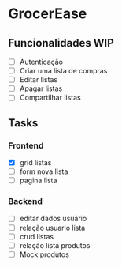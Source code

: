 # GrocerEase

## Funcionalidades WIP

- [ ] Autenticação
- [ ] Criar uma lista de compras
- [ ] Editar listas
- [ ] Apagar listas
- [ ] Compartilhar listas

## Tasks

### Frontend

- [x] grid listas
- [ ] form nova lista
- [ ] pagina lista

### Backend

- [ ] editar dados usuário
- [ ] relação usuario lista
- [ ] crud listas
- [ ] relação lista produtos
- [ ] Mock produtos
